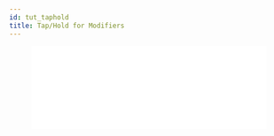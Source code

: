 ```yaml
---
id: tut_taphold
title: Tap/Hold for Modifiers
---
```


<figure class="video-container">
 <iframe src="//www.youtube.com/embed/YNiaHxC6r9w" frameborder="0" allowfullscreen width="100%"></iframe>
 </figure>

